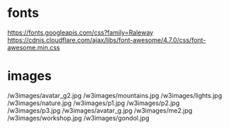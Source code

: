 # fonts
https://fonts.googleapis.com/css?family=Raleway
https://cdnjs.cloudflare.com/ajax/libs/font-awesome/4.7.0/css/font-awesome.min.css

# images
/w3images/avatar_g2.jpg
/w3images/mountains.jpg
/w3images/lights.jpg
/w3images/nature.jpg
/w3images/p1.jpg
/w3images/p2.jpg
/w3images/p3.jpg
/w3images/avatar_g.jpg
/w3images/me2.jpg
/w3images/workshop.jpg
/w3images/gondol.jpg
